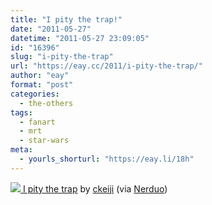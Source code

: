 ```yaml
---
title: "I pity the trap!"
date: "2011-05-27"
datetime: "2011-05-27 23:09:05"
id: "16396"
slug: "i-pity-the-trap"
url: "https://eay.cc/2011/i-pity-the-trap/"
author: "eay"
format: "post"
categories:
  - the-others
tags:
  - fanart
  - mrt
  - star-wars
meta:
  - yourls_shorturl: "https://eay.li/18h"
---
```


 [![](https://eay.cc/uploads/2011/ipitythetrap.jpg) I pity the trap](http://ckeiji.deviantart.com/art/I-pity-the-trap-208611917) by [ckeiji](http://ckeiji.deviantart.com/) (via [Nerduo](http://nerduo.com/post/5906194192/i-pity-the-trap-i-pity-the-trap-by-ckeiji))
